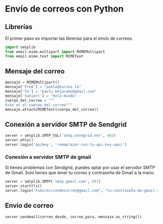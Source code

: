 # Envío de correos con Python

## Librerías

El primer paso es importar las librerías para el envío de correos.
```python
import smtplib
from email.mime.multipart import MIMEMultipart
from email.mime.text import MIMEText
```

## Mensaje del correo

```python
mensaje = MIMEMultipart()
mensaje['From'] = "paolo@kurios.la"
mensaje['To'] = "paolo.bejarano@gmail.com"
mensaje['Subject'] = "Hola mundo"
cuerpo_del_correo = """
Este es el cuerpo del correo"""
mensaje.attach(MIMEText(cuerpo_del_correo))
```

## Conexión a servidor SMTP de Sendgrid

```python
server = smtplib.SMTP_SSL('smtp.sendgrid.net', 465)
server.ehlo()
server.login('apikey', 'reemplazar-con-tu-api-key-aqui')
```

### Conexión a servidor SMTP de gmail

Si tienes problemas con Sendgrid, puedes optar por usar el servidor SMTP de Gmail. Solo tienes que tener tu correo y contraseña de Gmail a la mano.

```python
server = smtplib.SMTP('smtp.gmail.com', 587)
server.starttls()
server.login("tudirecciondecorreo@gmail.com", "tu-contraseña-de-gmail-va-aqui"). # Reemplaza tu dirección de correo y contraseña aquí
```

## Envío de correo

```python
server.sendmail(correo_desde, correo_para, mensaje.as_string())
```






